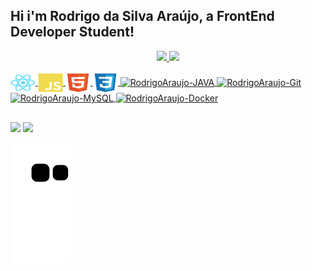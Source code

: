 ## Hi i'm Rodrigo da Silva Araújo, a FrontEnd Developer Student!
<div align="center">
  <a href="https://github.com/RodsYoh/RodsYoh">
  <img height="180em" src="https://github-readme-stats.vercel.app/api?username=RodsYoh&show_icons=true&theme=dracula&include_all_commits=true&count_private=true&style_decoration=none"/>
  <img height="180em" src="https://github-readme-stats.vercel.app/api/top-langs/?username=RodsYoh&layout=compact&langs_count=7&theme=dracula"/>
</div>
<div style="display: inline_block"><br>
  <img align="center" alt="RodrigoAraujo-JS" height="30" width="40" src="https://raw.githubusercontent.com/devicons/devicon/master/icons/react/react-original.svg">
  <img align="center" alt="RodrigoAraujo-JS" height="30" width="40" src="https://raw.githubusercontent.com/devicons/devicon/master/icons/javascript/javascript-plain.svg">
  <img align="center" alt="RodrigoAraujo-HTML" height="30" width="40" src="https://raw.githubusercontent.com/devicons/devicon/master/icons/html5/html5-original.svg">
  <img align="center" alt="RodrigoAraujo-CSS" height="30" width="40" src="https://raw.githubusercontent.com/devicons/devicon/master/icons/css3/css3-original.svg">
  <img align="center" alt="RodrigoAraujo-JAVA" height="30" width="40" src="https://cdn-icons-png.flaticon.com/512/226/226777.png">
  <img align="center" alt="RodrigoAraujo-Git" height="30" width="40" src="https://cdn.jsdelivr.net/gh/devicons/devicon/icons/git/git-plain-wordmark.svg">
  <img align="center" alt="RodrigoAraujo-MySQL" height="30" width="40" src="https://cdn.jsdelivr.net/gh/devicons/devicon/icons/mysql/mysql-original.svg">
  <img align="center" alt="RodrigoAraujo-Docker" height="30" width="40" src="https://cdn.jsdelivr.net/gh/devicons/devicon/icons/docker/docker-plain-wordmark.svg">
</div>
  
  ##
 
<div> 
  <a href = "mailto:rodrigo.sadesign@gmail.com"><img src="https://img.shields.io/badge/-Gmail-%23333?style=for-the-badge&logo=gmail&logoColor=white" target="_blank"></a>
  <a href="https://www.linkedin.com/in/rodrigo-da-silva-araujo/" target="_blank"><img src="https://img.shields.io/badge/-LinkedIn-%230077B5?style=for-the-badge&logo=linkedin&logoColor=white" target="_blank"></a> 
 
  ![Snake animation](https://github.com/rafaballerini/rafaballerini/blob/output/github-contribution-grid-snake.svg)
 
</div>
